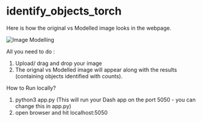 # identify_objects_torch

Here is how the original vs Modelled image looks in the webpage.

![Image Modelling](https://user-images.githubusercontent.com/8685828/126026645-54a69715-f4a6-4bb7-81f9-37019b7dde9d.jpg)

All you need to do :
1. Upload/ drag and drop your image
2. The orignal vs Modelled image will appear along with the results (containing objects identified with counts).

How to Run locally?
1. python3 app.py (This will run your Dash app on the port 5050 - you can change this in app.py)
2. open browser and hit localhost:5050

